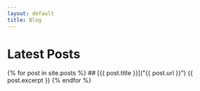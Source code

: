 ```yaml
---
layout: default
title: Blog
---
```

# Latest Posts

{% for post in site.posts %}
    ## [{{ post.title }}]("{{ post.url }}")
    {{ post.excerpt }}
{% endfor %}
